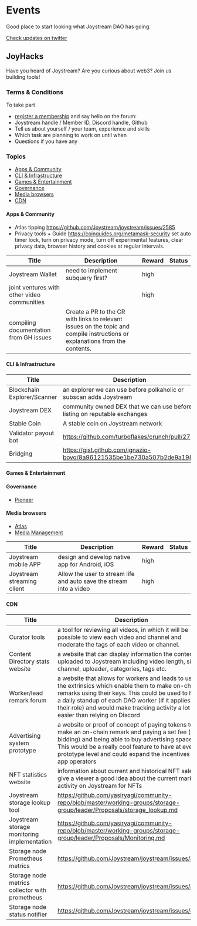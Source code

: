 # Events

Good place to start looking what Joystream DAO has going.

[Check updates on twitter](https://twitter.com/joystream_mwg)

## JoyHacks

Have you heard of Joystream? Are you curious about web3? Join us building tools!

### Terms & Conditions

To take part
- [register a membership](https://pioneer.xyz) and say hello on the forum:
- Joystream handle / Member ID, Discord handle, Github
- Tell us about yourself / your team, experience and skills
- Which task are planning to work on until when
- Questions if you have any

### Topics

- [Apps & Community](#apps--community)
- [CLI & Infrastructure](#cli--infrastructure)
- [Games & Entertainment](#apps--community)
- [Governance](#governance)
- [Media browsers](#media-browsers)
- [CDN](#cdn)

#### Apps & Community
- Atlas tipping https://github.com/Joystream/joystream/issues/2585
- Privacy tools + Guide https://coinguides.org/metamask-security
set auto timer lock, turn on privacy mode, turn off experimental features, clear privacy data, browser history and cookies at regular intervals.

| Title  | Description | Reward | Status |
|--|--|--|--|
| Joystream Wallet | need to implement subquery first? | high |
| joint ventures with other video communities |  | high |
| compiling documentation from GH issues | Create a PR to the CR with links to relevant issues on the topic and compile instructions or explanations from the contents. |  |

#### CLI & Infrastructure

| Title  | Description | Reward | Status |
|--|--|--|--|
| Blockchain Explorer/Scanner | an explorer we can use before polkaholic or subscan adds Joystream | high |
| Joystream DEX | community owned DEX that we can use before listing on reputable exchanges | high |
| Stable Coin | A stable coin on Joystream network |  |
| Validator payout bot | https://github.com/turboflakes/crunch/pull/27 |  |
| Bridging | https://gist.github.com/ignazio-bovo/8a96121535be1be730a507b2de9a198e | high |

#### Games & Entertainment


#### Governance

- [Pioneer](https://github.com/Joystream/pioneer/labels/bounty-backlog)

#### Media browsers

- [Atlas](https://github.com/Joystream/atlas/labels/community-dev)
- [Media Management](https://github.com/Joystream/joystream/issues/2387)

| Title  | Description | Reward | Status |
|--|--|--|--|
| Joystream mobile APP | design and develop native app for Android, iOS | high |
| Joystream streaming client | Allow the user to stream life and auto save the stream into a video | high |

#### CDN

| Title  | Description | Reward | Status |
|--|--|--|--|
| Curator tools | a tool for reviewing all videos, in which it will be possible to view each video and channel and moderate the tags of each video or channel. |  |
| Content Directory stats website | a website that can display information the content uploaded to Joystream including video length, size, channel, uploader, categories, tags etc. |  |
| Worker/lead remark forum | a website that allows for workers and leads to use the extrinsics which enable them to make on-chain remarks using their keys. This could be used to have a daily standup of each DAO worker (if it applies to their role) and would make tracking activity a lot easier than relying on Discord |  |
| Advertising system prototype | a website or proof of concept of paying tokens to make an on-chain remark and paying a set fee (or bidding) and being able to buy advertising space. This would be a really cool feature to have at even a prototype level and could expand the incentives for app operators | high |
| NFT statistics website | information about current and historical NFT sales to give a viewer a good idea about the current market activity on Joystream for NFTs |  |
| Joystream storage lookup tool | https://github.com/yasiryagi/community-repo/blob/master/working-groups/storage-group/leader/Proposals/storage_lookup.md |  |
| Joystream storage monitoring implementation | https://github.com/yasiryagi/community-repo/blob/master/working-groups/storage-group/leader/Proposals/Monitoring.md |  |
| Storage node Prometheus metrics | https://github.com/Joystream/joystream/issues/4630 |  |
| Storage node metrics collector with prometheus | https://github.com/Joystream/joystream/issues/4351 |  |
| Storage node status notifier | https://github.com/Joystream/joystream/issues/4270 |  |
